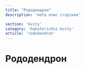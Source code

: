 ```yaml
---
title: "Рододендрон"
description: 'meta опис сторінки'

section: 'kvity'
category: 'bahatorichni-kvity'
article: 'rododendron'
---
```


# Рододендрон